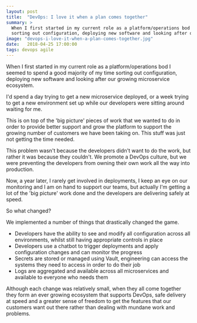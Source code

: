 ```yaml
---
layout: post
title:  "DevOps: I love it when a plan comes together"
summary: >
  When I first started in my current role as a platform/operations bod I seemed to spend a good majority of my time
  sorting out configuration, deploying new software and looking after our growing microservice ecosystem.
image: "devops-i-love-it-when-a-plan-comes-together.jpg"
date:   2018-04-25 17:00:00
tags: devops agile
---
```

When I first started in my current role as a platform/operations bod I seemed to spend a good majority of my time
sorting out configuration, deploying new software and looking after our growing microservice ecosystem.

I'd spend a day trying to get a new microservice deployed, or a week trying to get a new environment set up while our
developers were sitting around waiting for me.

This is on top of the 'big picture' pieces of work that we wanted to do in order to provide better support and grow the
platform to support the growing number of customers we have been taking on. This stuff was just not getting the time needed.

This problem wasn't because the developers didn't want to do the work, but rather it was because they couldn't. We
promote a DevOps culture, but we were preventing the developers from owning their own work all the way into production.

Now, a year later, I rarely get involved in deployments, I keep an eye on our monitoring and I am on hand to support our
teams, but actually I'm getting a lot of the 'big picture' work done and the developers are delivering safely at speed.

So what changed?

We implemented a number of things that drastically changed the game.

* Developers have the ability to see and modify all configuration across all environments, whilst still having appropriate
controls in place
* Developers use a chatbot to trigger deployments and apply configuration changes and can monitor the progress
* Secrets are stored or managed using Vault, engineering can access the systems they need to access in order to do their
job
* Logs are aggregated and available across all microservices and available to everyone who needs them

Although each change was relatively small, when they all come together they form an ever growing ecosystem that supports
DevOps, safe delivery at speed and a greater sense of freedom to get the features that our customers want out there
rather than dealing with mundane work and problems.